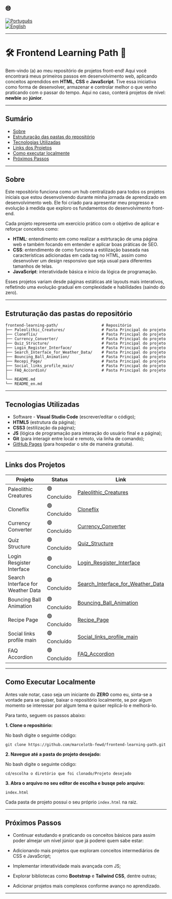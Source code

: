 ## 🌐
[![Português](https://img.shields.io/badge/-Português-green)](README.md)  
[![English](https://img.shields.io/badge/-English-blue)](README_en.md)

---

# 🛠️ Frontend Learning Path 🧱

Bem-vindo (a) ao meu repositório de projetos front-end! Aqui você encontrará meus primeiros passos em desenvolvimento web, aplicando conceitos aprendidos em **HTML**, **CSS** e **JavaScript**. Tive essa iniciativa como forma de desenvolver, armazenar e controlar melhor o que venho praticando com o passar do tempo. Aqui no caso, conterá projetos de nível: **newbie** ao **júnior**.

---

## Sumário

  - [Sobre](#sobre)
  - [Estruturação das pastas do repositório](#estruturação-das-pastas-do-repositório)
  - [Tecnologias Utilizadas](#tecnologias-utilizadas)
  - [Links dos Projetos](#links-dos-projetos)
  - [Como executar localmente](#como-executar-localmente)
  - [Próximos Passos](#próximos-passos)

---

## Sobre

Este repositório funciona como um hub centralizado para todos os projetos iniciais que estou desenvolvendo durante minha jornada de aprendizado em desenvolvimento web. Ele foi criado para apresentar meu progresso e evolução à medida que exploro os fundamentos do desenvolvimento front-end.

Cada projeto representa um exercício prático com o objetivo de aplicar e reforçar conceitos como: 

- **HTML**: entendimento em como realizar a estrturação de uma página web e também focando em entender e aplicar boas práticas de SEO.   
- **CSS**: entendimento de como funciona a estilização baseada nas características adicionadas em cada tag no HTML, assim como desenvolver um design responsivo que seja usual para diferentes tamanhos de telas.
- **JavaScript**: interatividade básica e início da lógica de programação.

 Esses projetos variam desde páginas estáticas até layouts mais interativos, refletindo uma evolução gradual em complexidade e habilidades (saindo do zero).

---

## Estruturação das pastas do repositório
```
frontend-learning-path/                   # Repositório
├── Paleolithic_Creatures/                # Pasta Principal do projeto
├── Cloneflix/                            # Pasta Principal do projeto
├── Currency_Converter/                   # Pasta Principal do projeto
├── Quiz_Structure/                       # Pasta Principal do projeto
├── Login_Register_Interface/             # Pasta Principal do projeto
├── Search_Interface_for_Weather_Data/    # Pasta Principal do projeto
├── Bouncing_Ball_Animation/              # Pasta Principal do projeto
├── Recepi_Page/                          # Pasta Principal do projeto
├── Social_links_profile_main/            # Pasta Principal do projeto
├── FAQ_Accordion/                        # Pasta Principal do projeto 
│              
└── README.md             
└── README_en.md
```
---

## Tecnologias Utilizadas

- Software - **Visual Studio Code** (escrever/editar o código);
- **HTML5** (estrutura da página);
- **CSS3** (estilização da página);
- **JS** (lógica de programação para interação do usuário final e a página);
- **Git** (para interagir entre local e remoto, via linha de comando);
- [GitHub Pages](https://pages.github.com/) (para hospedar o site de maneira gratuita).

---

## Links dos Projetos

| Projeto                  | Status        | Link                                                    |
|--------------------------|---------------|---------------------------------------------------------|
| Paleolithic Creatures              | 🟢 Concluído  | [Paleolithic_Creatures](https://marcelotb-fewd.github.io/frontend-learning-path/Project_Paleolithic_Creatures/) |
| Cloneflix              | 🟢 Concluído  | [Cloneflix](https://marcelotb-fewd.github.io/frontend-learning-path/Project_Cloneflix/) |
| Currency Converter              | 🟢 Concluído  | [Currency_Converter](https://marcelotb-fewd.github.io/frontend-learning-path/Project_Currency_Converter/) |
| Quiz Structure              | 🟢 Concluído  | [Quiz_Structure](https://marcelotb-fewd.github.io/frontend-learning-path/Project_Quiz_Structure/) |
| Login Resgister Interface              | 🟢 Concluído  | [Login_Resgister_Interface](https://marcelotb-fewd.github.io/frontend-learning-path/Project_Login_Register_Interface/) |
| Search Interface for Weather Data              | 🟢 Concluído  | [Search_Interface_for_Weather_Data](https://marcelotb-fewd.github.io/frontend-learning-path/Project_Search_Interface_for_Weather_Data/) |
| Bouncing Ball Animation              | 🟢 Concluído  | [Bouncing_Ball_Animation](https://marcelotb-fewd.github.io/frontend-learning-path/Project_Bouncing_Ball_Animation/) |
| Recipe Page              | 🟢 Concluído  | [Recipe_Page](https://marcelotb-fewd.github.io/frontend-learning-path/Project_Recipe_Page/) |
| Social links profile main              | 🟢 Concluído  | [Social_links_profile_main](https://marcelotb-fewd.github.io/frontend-learning-path/Project_Social_links_profile_main/) |
| FAQ Accordion              | 🟢 Concluído  | [FAQ_Accordion](https://marcelotb-fewd.github.io/frontend-learning-path/Project_FAQ_Accordion/) |

---

## Como Executar Localmente

Antes vale notar, caso seja um iniciante do **ZERO** como eu, sinta-se a vontade para se quiser, baixar o repositório localmente, se por algum momento se interessar por algum tema e quiser replicá-lo e melhorá-lo.

Para tanto, seguem os passos abaixo:

**1. Clone o repositório:**

No bash digite o seguinte código:
   ```
   git clone https://github.com/marcelotb-fewd/frontend-learning-path.git
   ```

**2. Navegue até a pasta do projeto desejado:**

No bash digite o seguinte código:
```
cd/escolha o diretório que foi clonado/Projeto desejado
```

**3. Abra o arquivo no seu editor de escolha e busqe pelo arquivo:** 
```
index.html
```
Cada pasta de projeto possui o seu próprio `index.html` na raiz.

---

## Próximos Passos

- Continuar estudando e praticando os conceitos básicos para assim poder almejar um nível júnior que já poderei quem sabe estar:

- Adicionando mais projetos que exploram conceitos intermediários de CSS e JavaScript;  
- Implementar interatividade mais avançada com JS; 
- Explorar bibliotecas como **Bootstrap** e **Tailwind CSS**, dentre outras;  
- Adicionar projetos mais complexos conforme avanço no aprendizado.

---
